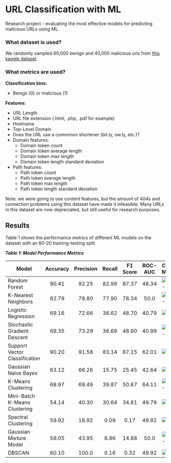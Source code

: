 # URL Classification with ML
Research project - evaluating the most effective models for predicting malicious URLs using ML.
### What dataset is used?
We randomly sampled 60,000 benign and 40,000 malicious urls from [this kaggle dataset](https://www.kaggle.com/datasets/sid321axn/malicious-urls-dataset/).

### What metrics are used?
**Classification bins:**
- Benign (0) or malicious (1)
  
**Features:**
- URL Length
- URL file extension (.html, .php, .pdf for example)
- Hostname
- Top-Level Domain
- Does the URL use a commmon shortener (bit.ly, ow.ly, etc.)?
- Domain features:
  * Domain token count
  * Domain token average length
  * Domain token max length
  * Domain token length standard deviation
- Path features:
  * Path token count
  * Path token average length
  * Path token max length
  * Path token length standard deviation

Note: we were going to use content features, but the amount of 404s and connection problems using this dataset have made it infeasible. Many URLs in this dataset are now depreciated, but still useful for research purposes.

## Results
Table 1 shows the performance metrics of different ML models on the dataset with an 80-20 training-testing split.

***Table 1: Model Performance Metrics***

| Model         | Accuracy | Precision | Recall | F1 Score | ROC-AUC | Confusion Matrix |
|--------------|:-----:|:-----:|:-----:|:-----:|:-----:| :--- |
| Random Forest | 90.41 | 92.25 | 82.99 | 87.37 | 48.34 | ![Untitled-1](https://github.com/lucinder/URLClassification-ML/assets/81818595/1bd74c14-ad3f-4f72-bf9e-f08f499dd286) |
| K-Nearest Neighbors | 82.79 | 78.80 | 77.90 | 78.34 | 50.0 | ![Untitled-1](https://github.com/lucinder/URLClassification-ML/assets/81818595/a46c818a-1f12-4f11-aa9b-265e1b92b276) |
| Logistic Regression | 69.16 | 72.66 | 36.62 | 48.70 | 40.79 | ![Untitled](https://github.com/lucinder/URLClassification-ML/assets/81818595/bd9ba284-9dfe-4a83-84b6-b78ca9d684fd) |
| Stochastic Gradient Descent | 69.35 | 73.29 | 36.69 | 48.90 | 40.99 | ![Untitled-1](https://github.com/lucinder/URLClassification-ML/assets/81818595/10e6bbe5-7d8b-4dbf-bbcb-771445446aa8) |
| Support Vector Classification | 90.20 | 91.58 | 83.14 | 87.15 | 62.01 | ![Untitled](https://github.com/lucinder/URLClassification-ML/assets/81818595/5a61aa7c-d884-4fa4-b1cc-2ed693a45b2b) |
| Gaussian Naive Bayes | 63.12 | 66.26 | 15.75 | 25.45 | 42.64 | ![Untitled](https://github.com/lucinder/URLClassification-ML/assets/81818595/d5c9277b-b02d-450d-a45e-fc322e07d059) |
| K-Means Clustering | 68.97 | 69.49 | 39.87 | 50.67 | 64.11 | ![Untitled-1](https://github.com/lucinder/URLClassification-ML/assets/81818595/8a284ad7-3c3a-4656-a280-93a3c969ad31) |
| Mini-Batch K-Means Clustering | 54.14 | 40.30 | 30.64 | 34.81 | 49.79 | ![Untitled](https://github.com/lucinder/URLClassification-ML/assets/81818595/9d1be276-9289-46a1-9af1-00d0065ce52e) |
| Spectral Clustering | 59.92 | 18.92 | 0.09 | 0.17 | 49.92 | ![Untitled](https://github.com/lucinder/URLClassification-ML/assets/81818595/efcbcd8f-26ea-4526-85a5-268f7ade9d26) |
| Gaussian Mixture Model | 59.05 | 43.95 | 8.96 | 14.88  | 50.0 | ![Untitled-1](https://github.com/lucinder/URLClassification-ML/assets/81818595/70d1718f-1d35-4ae2-ac27-9f2276754753) |
| DBSCAN | 60.10 | 100.0 | 0.16 | 0.32 | 49.92 | ![Untitled](https://github.com/lucinder/URLClassification-ML/assets/81818595/048c20a3-9c38-473b-9157-6641cde06300) |
